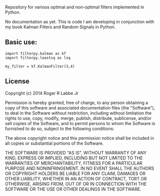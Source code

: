 Repository for various optimal and non-optimal filters implemented in Python.

No documentation as yet. This is code I am developing in conjunction with my
book Kalman Filters and Random Signals in Python. 


Basic use:
--
```
import filterpy.kalman as kf
import filterpy.leastsq as lsq

my_filter = kf.KalmanFilter(3,4)
```



License
--
Copyright (c) 2014 Roger R Labbe Jr

Permission is hereby granted, free of charge, to any person obtaining a copy
of this software and associated documentation files (the "Software"), to deal
in the Software without restriction, including without limitation the rights
to use, copy, modify, merge, publish, distribute, sublicense, and/or sell
copies of the Software, and to permit persons to whom the Software is
furnished to do so, subject to the following conditions:

The above copyright notice and this permission notice shall be included in
all copies or substantial portions of the Software.

THE SOFTWARE IS PROVIDED "AS IS", WITHOUT WARRANTY OF ANY KIND, EXPRESS OR
IMPLIED, INCLUDING BUT NOT LIMITED TO THE WARRANTIES OF MERCHANTABILITY,
FITNESS FOR A PARTICULAR PURPOSE AND NONINFRINGEMENT. IN NO EVENT SHALL THE
AUTHORS OR COPYRIGHT HOLDERS BE LIABLE FOR ANY CLAIM, DAMAGES OR OTHER
LIABILITY, WHETHER IN AN ACTION OF CONTRACT, TORT OR OTHERWISE, ARISING FROM,
OUT OF OR IN CONNECTION WITH THE SOFTWARE OR THE USE OR OTHER DEALINGS IN
THE SOFTWARE.